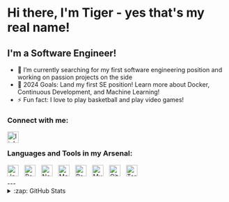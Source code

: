 # Hi there, I'm Tiger - yes that's my real name!

## I'm a Software Engineer!

- 🌱 I’m currently searching for my first software engineering position and working on passion projects on the side
- 🥅 2024 Goals: Land my first SE position! Learn more about Docker, Continuous Development, and Machine Learning!
- ⚡ Fun fact: I love to play basketball and play video games!

### Connect with me:

<!-- [![website](./img/globe-light.svg)](https://codestackr.com#gh-light-mode-only)
[![website](./img/globe-dark.svg)](https://codestackr.com#gh-dark-mode-only)
&nbsp;&nbsp;
[![website](./img/youtube-light.svg)](https://youtube.com/codestackr#gh-light-mode-only)
[![website](./img/youtube-dark.svg)](https://youtube.com/codestackr#gh-dark-mode-only)
&nbsp;&nbsp;
[![website](./img/twitter-light.svg)](https://twitter.com/codestackr#gh-light-mode-only)
[![website](./img/twitter-dark.svg)](https://twitter.com/codestackr#gh-dark-mode-only)
&nbsp;&nbsp; -->
<!-- [![linkedin](./img/linkedin-light.svg)](https://linkedin.com/in/tigerkh3#gh-light-mode-only)
[![linkedin](https://png.pngtree.com/element_our/png/20181011/linkedin-social-media-icon-design-template-vector-png_127052.jpg)](https://linkedin.com/in/tigerkh3#gh-dark-mode-only) -->

[<img align="left" alt="linkedin.js" width="26px" src="https://upload.wikimedia.org/wikipedia/commons/thumb/c/ca/LinkedIn_logo_initials.png/800px-LinkedIn_logo_initials.png" style="padding-right:10px;" />][linkedin]

&nbsp;&nbsp;

### Languages and Tools in my Arsenal:

<img align="left" alt="JavaScript" width="26px" src="https://cdn.jsdelivr.net/gh/devicons/devicon/icons/javascript/javascript-original.svg" style="padding-right:10px;" />
<img align="left" alt="React" width="26px" src="https://cdn.jsdelivr.net/gh/devicons/devicon/icons/react/react-original.svg" style="padding-right:10px;" />
<img align="left" alt="Node.js" width="26px" src="https://cdn.jsdelivr.net/gh/devicons/devicon/icons/nodejs/nodejs-original.svg" style="padding-right:10px;" />
<img align="left" alt="MongoDB" width="26px" src="https://cdn.jsdelivr.net/gh/devicons/devicon/icons/mongodb/mongodb-original.svg" style="padding-right:10px;" />
<img align="left" alt="PostgreSQL" width="26px" src="https://cdn-icons-png.flaticon.com/512/5968/5968342.png" style="padding-right:10px;" />
<img align="left" alt="MySQL" width="26px" src="https://cdn.jsdelivr.net/gh/devicons/devicon/icons/mysql/mysql-original.svg" style="padding-right:10px;" />
<img align="left" alt="GitHub" width="26px" src="https://user-images.githubusercontent.com/3369400/139447912-e0f43f33-6d9f-45f8-be46-2df5bbc91289.png" style="padding-right:10px;" />
<img align="left" alt="Terminal" width="26px" src="https://creazilla-store.fra1.digitaloceanspaces.com/icons/3205154/terminal-icon-md.png" />

<br>
</br>
---


<details>
  <summary>:zap: GitHub Stats</summary>

  <img align="left" alt="Tiger's GitHub Stats" src="https://github-readme-stats.vercel.app/api?username=tigerkh3&show_icons=true&hide_border=false&title_color=ff652f&icon_color=FFE400&bg_color=09131B&text_color=ffffff&border_color=0c1a25" />

</details>

[linkedin]: https://linkedin.com/in/tigerkh3
